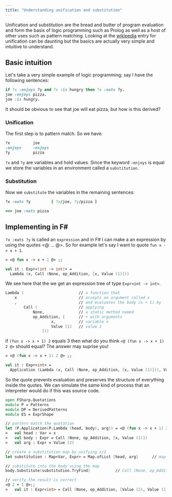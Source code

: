 ```yaml
---
title: "Understanding unification and substitution"
---
```


Unification and substitution are the bread and butter of program evaluation and form the basis of logic programming such as Prolog as well as a host of other uses such as pattern matching. Looking at the [wikipedia](https://en.wikipedia.org/wiki/Unification_(computer_science)) entry for unification can be daunting but the basics are actually very simple and intuitive to understand.

## Basic intuition
Let's take a very simple example of logic programming; say I have the following sentences:

```ruby
if ?x :enjoys ?y and ?x :is hungry then ?x :eats ?y.
joe :enjoys pizza.
joe :is hungry.
```
It should be obvious to see that joe will eat pizza, but how is this derived?

### Unification
The first step is to pattern match. So we have:

```ruby
?x          joe
:enjoys     :enjoys
?y          pizza
```

`?x` and `?y` are variables and hold values. Since the keyword `:enjoys` is equal we store the variables in an environment called a `substitution`.

### Substitution
Now we `substitute` the variables in the remaining sentences:

```ruby
?x :eats ?y         [ ?x/joe, ?y/pizza ]

==> joe :eats pizza
```

## Implementing in F#
`?x :eats ?y` is called an `expression` and in F# I can make a an expression by using the quotes <@ ... @>. So for example let's say I want to quote `fun x -> x + 1`.

```fsharp 
> <@ fun x -> x + 1 @> ;;

val it : Expr<(int -> int)> =
  Lambda (x, Call (None, op_Addition, [x, Value (1)]))
```

We see here that the we get an expression tree of type `Expr<int -> int>`.

```fsharp
Lambda (                        // a function that
    x                           // accepts an argument called x 
    ,                           // and evaluates the body (x + 1) by 
        Call (                  // applying
            None,               // a static method named
            op_Addition, [      // + with arguments
                    x,          // variable x 
                    Value (1)   // value 1
                ]))             
```

if `(fun x -> x + 1) 2` equals 3 then what do you think `<@ (fun x -> x + 1) 2 @>` should equal? The answer may suprise you!

```fsharp
> <@ (fun x -> x + 1) 2 @> ;;

val it : Expr<int> =
  Application (Lambda (x, Call (None, op_Addition, [x, Value (1)])), Value (2))
```

So the quote prevents evaluation and preserves the structure of everything inside the quotes. We can simulate the same kind of process that an interpreter would do if this was source code.

```fsharp
open FSharp.Quotations
module P = Patterns
module DP = DerivedPatterns
module ES = ExprShape

// pattern match the quotation
let (P.Application(P.Lambda (head, body), arg)) = <@ (fun x -> x + 1) 2 @>;;
>   val head : Var = x
>   val body : Expr = Call (None, op_Addition, [x, Value (1)])
>   val arg : Expr = Value (2)

// create a substitution map by unifying x/2
let substitution : Map<Var, Expr> = Map.ofList [head, arg]      // map [(x, Value (2))]

// substitute into the body using the map
body.Substitute(substitution.TryFind)           // Call (None, op_Addition, [Value (2), Value (1)]) 

// verify the result is correct
<@ 2 + 1 @>;;
>   val it : Expr<int> = Call (None, op_Addition, [Value (2), Value (1)])

```